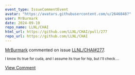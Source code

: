 ```yaml
---
event_type: IssueCommentEvent
avatar: "https://avatars.githubusercontent.com/u/2646848?"
user: MrBurmark
date: 2024-09-10
repo_name: LLNL/CHAI
html_url: https://github.com/LLNL/CHAI/pull/277
repo_url: https://github.com/LLNL/CHAI
---
```


<a href='https://github.com/MrBurmark' target='_blank'>MrBurmark</a> commented on issue <a href='https://github.com/LLNL/CHAI/pull/277' target='_blank'>LLNL/CHAI#277</a>.

<small>I know its true for cuda, and I assume its true for hip, but I'll check....</small>

<a href='https://github.com/LLNL/CHAI/pull/277' target='_blank'>View Comment</a>